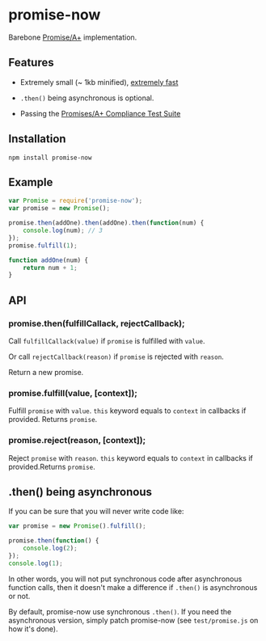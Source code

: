# promise-now

Barebone [Promise/A+](http://promisesaplus.com/) implementation.

## Features

- Extremely small (~ 1kb minified), [extremely fast](http://jsperf.com/wqfwewefewrw/17)

- `.then()` being asynchronous is optional.

- Passing the [Promises/A+ Compliance Test Suite](https://github.com/promises-aplus/promises-tests)

## Installation

	npm install promise-now

## Example

```javascript
var Promise = require('promise-now');
var promise = new Promise();

promise.then(addOne).then(addOne).then(function(num) {
	console.log(num); // 3
});
promise.fulfill(1);

function addOne(num) {
	return num + 1;
}
```

## API


### promise.then(fulfillCallack, rejectCallback);

Call `fulfillCallack(value)` if `promise` is fulfilled with `value`.

Or call `rejectCallback(reason)` if `promise` is rejected with `reason`.

Return a new promise.

### promise.fulfill(value, [context]);

Fulfill `promise` with `value`. `this` keyword equals to `context` in callbacks if provided. Returns `promise`.

### promise.reject(reason, [context]);

Reject `promise` with `reason`. `this` keyword equals to `context` in callbacks if provided.Returns `promise`.

## .then() being asynchronous

If you can be sure that you will never write code like:

```javascript
var promise = new Promise().fulfill();

promise.then(function() {
	console.log(2);
});
console.log(1);
```

In other words, you will not put synchronous code after asynchronous function calls, then it doesn't make a difference if `.then()` is asynchronous or not.

By default, promise-now use synchronous `.then()`. If you need the asynchronous version, simply patch promise-now (see `test/promise.js` on how it's done).